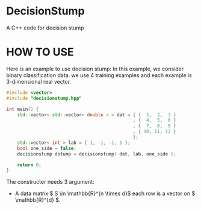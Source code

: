 # DecisionStump
A C++ code for decision stump

# HOW TO USE
Here is an example to use decision stump:
In this example, we consider binary classification data.
we use 4 training examples and each example is 3-dimensional real vector.

```cpp
#include <vector>
#include "decisionstump.hpp"

int main() {
    std::vector< std::vector< double > > dat = { {  1,  2,  3 }
                                               , {  4,  5,  6 }
                                               , {  7,  8,  9 }
                                               , { 10, 11, 12 }
                                               };
    std::vector< int > lab = { 1, -1, -1, 1 };
    bool one_side = false;
    decisionstump dstump = decisionstump( dat, lab, one_side );

    return 0;
}
```
The constructer needs 3 argument:
- A data matrix $ S \in \mathbb{R}^{n \times d}$ each row is a vector on $ \mathbb{R}^{d} $.
